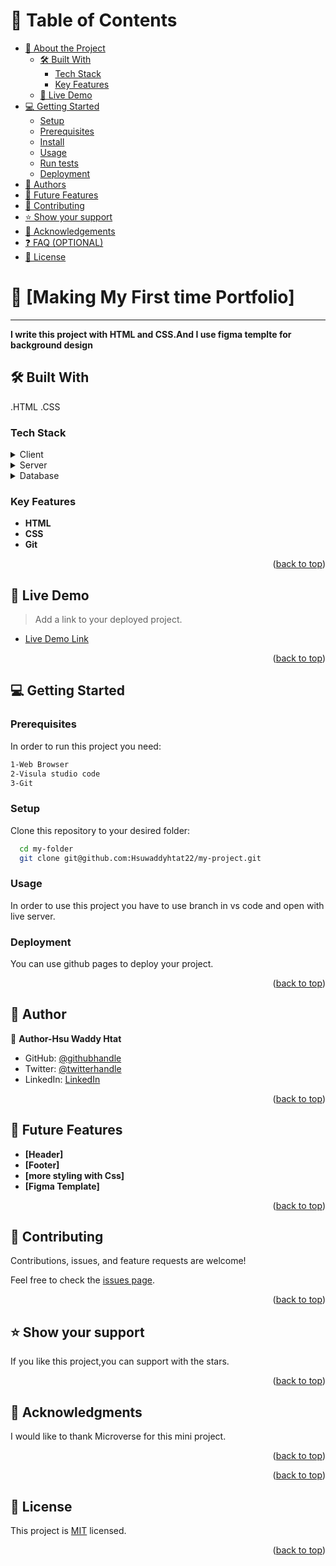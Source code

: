 <a name="readme-top"></a>



# 📗 Table of Contents

- [📖 About the Project](#about-project)
  - [🛠 Built With](#built-with)
    - [Tech Stack](#tech-stack)
    - [Key Features](#key-features)
  - [🚀 Live Demo](#live-demo)
- [💻 Getting Started](#getting-started)
  - [Setup](#setup)
  - [Prerequisites](#prerequisites)
  - [Install](#install)
  - [Usage](#usage)
  - [Run tests](#run-tests)
  - [Deployment](#deployment)
- [👥 Authors](#authors)
- [🔭 Future Features](#future-features)
- [🤝 Contributing](#contributing)
- [⭐️ Show your support](#support)
- [🙏 Acknowledgements](#acknowledgements)
- [❓ FAQ (OPTIONAL)](#faq)
- [📝 License](#license)


# 📖 [Making My First time Portfolio]<a name="about-project"></a>


****
**I write this project with  HTML and CSS.And I use figma templte for background design**


## 🛠 Built With <a name="built-with"></a>
 .HTML
 .CSS

### Tech Stack <a name="tech-stack"></a>


<details>
  <summary>Client</summary>
  <ul>
    <li><a href="https://reactjs.org/">React.js</a></li>
  </ul>
</details>

<details>
  <summary>Server</summary>
  <ul>
    <li><a href="https://expressjs.com/">Express.js</a></li>
  </ul>
</details>

<details>
<summary>Database</summary>
  <ul>
    <li><a href="https://www.postgresql.org/">PostgreSQL</a></li>
  </ul>
</details>


### Key Features <a name="key-features"></a>

- **HTML**
- **CSS**
- **Git**

<p align="right">(<a href="#readme-top">back to top</a>)</p>

## 🚀 Live Demo <a name="live-demo"></a>


> Add a link to your deployed project.

- [Live Demo Link](https://hsuwaddyhtat22.github.io/Portfolio/)

<p align="right">(<a href="#readme-top">back to top</a>)</p>


## 💻 Getting Started <a name="getting-started"></a>


### Prerequisites

In order to run this project you need:

```sh
1-Web Browser 
2-Visula studio code
3-Git
```


### Setup

Clone this repository to your desired folder:

```sh
  cd my-folder
  git clone git@github.com:Hsuwaddyhtat22/my-project.git
```



### Usage

In order to use this project you have to use branch in vs code
and open with live server.



### Deployment

You can use github pages  to deploy your project.



<p align="right">(<a href="#readme-top">back to top</a>)</p>

## 👥 Author <a name="authors"></a>


👤 **Author-Hsu Waddy Htat**
- GitHub: [@githubhandle](https://github.com/Hsuwaddyhtat22)
- Twitter: [@twitterhandle](https://twitter.com/HtatWaddy83921?s=09)
- LinkedIn: [LinkedIn](https://www.linkedin.com/in/hsu-waddy-313a40222)



<p align="right">(<a href="#readme-top">back to top</a>)</p>


## 🔭 Future Features <a name="future-features"></a>

- **[Header]**
- **[Footer]**
- **[more styling with Css]**
- **[Figma Template]**

<p align="right">(<a href="#readme-top">back to top</a>)</p>


## 🤝 Contributing <a name="contributing"></a>

Contributions, issues, and feature requests are welcome!

Feel free to check the [issues page](../../issues/).

<p align="right">(<a href="#readme-top">back to top</a>)</p>


## ⭐️ Show your support <a name="support"></a>

 If you like this project,you can support with the stars.

<p align="right">(<a href="#readme-top">back to top</a>)</p>

## 🙏 Acknowledgments <a name="acknowledgements"></a>

I would like to thank Microverse for this mini project.

<p align="right">(<a href="#readme-top">back to top</a>)</p>


<p align="right">(<a href="#readme-top">back to top</a>)</p>


## 📝 License <a name="license"></a>

This project is [MIT](./LICENSE) licensed.


<p align="right">(<a href="#readme-top">back to top</a>)</p>
